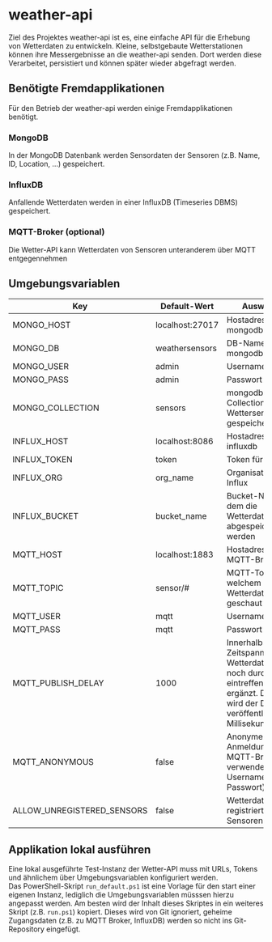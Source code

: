 # weather-api

Ziel des Projektes weather-api ist es, eine einfache API für die Erhebung von Wetterdaten zu entwickeln. Kleine, selbstgebaute Wetterstationen können ihre Messergebnisse an die weather-api senden. Dort werden diese Verarbeitet, persistiert und können später wieder abgefragt werden. 


## Benötigte Fremdapplikationen
Für den Betrieb der weather-api werden einige Fremdapplikationen benötigt.

### MongoDB
In der MongoDB Datenbank werden Sensordaten der Sensoren (z.B. Name, ID, Location, ...) gespeichert.

### InfluxDB
Anfallende Wetterdaten werden in einer InfluxDB (Timeseries DBMS) gespeichert. 

### MQTT-Broker (optional)
Die Wetter-API kann Wetterdaten von Sensoren unteranderem über MQTT entgegennehmen


## Umgebungsvariablen
Key | Default-Wert  | Auswirkung
-------- | ---------- | ----------
MONGO_HOST | localhost:27017 | Hostadresse mongodb
MONGO_DB   | weathersensors  | DB-Namen mongodb
MONGO_USER | admin | Username mongodb
MONGO_PASS | admin | Passwort mongodb
MONGO_COLLECTION | sensors | mongodb-Collection, in der Wettersensoren gespeichert werden
INFLUX_HOST | localhost:8086 | Hostadresse influxdb
INFLUX_TOKEN | token | Token für influxDB
INFLUX_ORG | org_name | Organisationsnamen Influx
INFLUX_BUCKET | bucket_name | Bucket-Namen, in dem die Wetterdaten abgespeichert werden
MQTT_HOST | localhost:1883 | Hostadresse MQTT-Broker
MQTT_TOPIC | sensor/# | MQTT-Topic, in welchem nach Wetterdaten geschaut wird
MQTT_USER | mqtt | Username für MQTT
MQTT_PASS | mqtt | Passwort für MQTT
MQTT_PUBLISH_DELAY | 1000 | Innerhalb dieser Zeitspanne wird ein Wetterdatensatz noch durch weiter eintreffende Werte ergänzt. Danach wird der Datensatz veröffentlicht (in Millisekunden)
MQTT_ANONYMOUS | false | Anonyme Anmeldung am MQTT-Broker verwenden (ohne Username und Passwort)
ALLOW_UNREGISTERED_SENSORS | false | Wetterdaten nicht registrierter Sensoren erlauben


## Applikation lokal ausführen

Eine lokal ausgeführte Test-Instanz der Wetter-API muss mit URLs, Tokens und ähnlichem über Umgebungsvariablen konfiguriert werden.  
Das PowerShell-Skript `run_default.ps1` ist eine Vorlage für den start einer eigenen Instanz, lediglich die Umgebungsvariablen müsssen hierzu angepasst werden. Am besten wird der Inhalt dieses Skriptes in ein weiteres Skript (z.B. `run.ps1`) kopiert. Dieses wird von Git ignoriert, geheime Zugangsdaten (z.B. zu MQTT Broker, InfluxDB) werden so nicht ins Git-Repository eingefügt.
